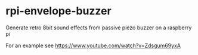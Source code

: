 # rpi-envelope-buzzer
Generate retro 8bit sound effects from passive piezo buzzer on a raspberry pi

For an example see https://www.youtube.com/watch?v=Zdsgum69yxA
